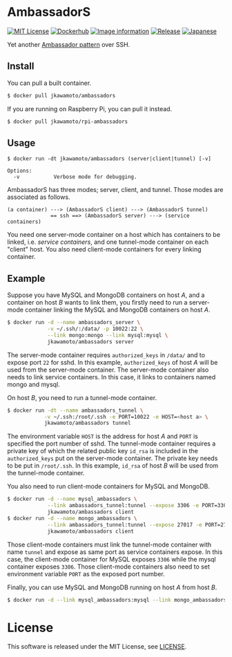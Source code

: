 AmbassadorS
============
[![MIT License](http://img.shields.io/badge/license-MIT-blue.svg?style=flat)](LICENSE)
[![Dockerhub](https://img.shields.io/badge/dockerhub-jkawamoto%2Fambassadors-blue.svg)](https://hub.docker.com/r/jkawamoto/ambassadors/)
[![Image information](https://images.microbadger.com/badges/image/jkawamoto/ambassadors.svg)](http://microbadger.com/images/jkawamoto/ambassadors)
[![Release](https://img.shields.io/badge/release-1.0.0-brightgreen.svg)](https://github.com/jkawamoto/ambassadors/releases/tag/v1.0.0)
[![Japanese](https://img.shields.io/badge/qiita-%E6%97%A5%E6%9C%AC%E8%AA%9E-brightgreen.svg)](http://qiita.com/jkawamoto/items/4b87d0f61ab3fbbd2897)

Yet another [Ambassador pattern](https://docs.docker.com/engine/admin/ambassador_pattern_linking/) over SSH.


Install
--------
You can pull a built container.

```sh
$ docker pull jkawamoto/ambassadors
```

If you are running on Raspberry Pi, you can pull it instead.

```sh
$ docker pull jkawamoto/rpi-ambassadors
```


Usage
-------
~~~
$ docker run -dt jkawamoto/ambassadors (server|client|tunnel) [-v]

Options:
  -v           Verbose mode for debugging.
~~~

AmbassadorS has three modes; server, client, and tunnel.
Those modes are associated as follows.

~~~
(a container) ---> (AmbassadorS client) ---> (AmbassadorS tunnel)
              == ssh ==> (AmbassadorS server) ---> (service containers)
~~~

You need one server-mode container on a host which has containers to be linked, i.e. *service containers*,
and one tunnel-mode container on each "client" host.
You also need client-mode containers for every linking container.


Example
--------
Suppose you have MySQL and MongoDB containers on host *A*, and a container on host *B* wants to link them,
you firstly need to run a server-mode container linking the MySQL and MongoDB containers on host *A*.

```sh
$ docker run -d --name ambassadors_server \
             -v ~/.ssh/:/data/ -p 10022:22 \
             --link mongo:mongo --link mysql:mysql \
             jkawamoto/ambassadors server
```

The server-mode container requires `authorized_keys` in `/data/` and to expose port `22` for sshd.
In this example, `authorized_keys` of host *A* will be used from the server-mode container.
The server-mode container also needs to link service containers.
In this case, it links to containers named mongo and mysql.

On host *B*, you need to run a tunnel-mode container.

```sh
$ docker run -dt --name ambassadors_tunnel \
            -v ~/.ssh:/root/.ssh -e PORT=10022 -e HOST=<host a> \
            jkawamoto/ambassadors tunnel
```

The environment variable `HOST` is the address for host *A* and `PORT` is specified the port number of sshd.
The tunnel-mode container requires a private key of which the related public key `id_rsa` is included in the `authorized_keys` put on the server-mode container.
The private key needs to be put in `/root/.ssh`.
In this example, `id_rsa` of host *B* will be used from the tunnel-mode container.

You also need to run client-mode containers for MySQL and MongoDB.

```sh
$ docker run -d --name mysql_ambassadors \
             --link ambassadors_tunnel:tunnel --expose 3306 -e PORT=3306 \
             jkawamoto/ambassadors client
$ docker run -d --name mongo_ambassadors \
             --link ambassadors_tunnel:tunnel --expose 27017 -e PORT=27017 \
             jkawamoto/ambassadors client
```

Those client-mode containers must link the tunnel-mode container with name `tunnel` and expose as same port as service containers expose.
In this case, the client-mode container for MySQL exposes `3306` while the mysql container exposes `3306`.
Those client-mode containers also need to set environment variable `PORT` as the exposed port number.

Finally, you can use MySQL and MongoDB running on host *A* from host *B*.

```sh
$ docker run -d --link mysql_ambassadors:mysql --link mongo_ambassadors:mongo some-app
```

License
=======
This software is released under the MIT License, see [LICENSE](LICENSE).
